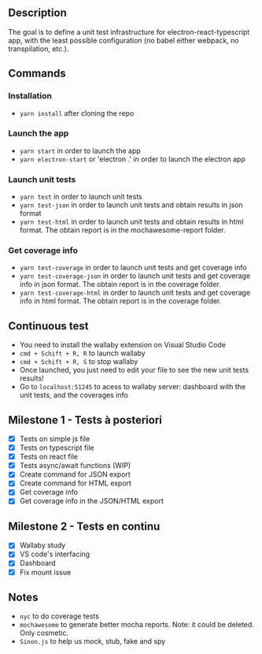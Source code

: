 ## Description
The goal is to define a unit test infrastructure for electron-react-typescript app, with the least possible configuration (no babel either webpack, no transpilation, etc.).

## Commands
### Installation
* `yarn install` after cloning the repo

### Launch the app
* `yarn start` in order to launch the app
* `yarn electron-start` or 'electron .' in order to launch the electron app

### Launch unit tests
* `yarn test` in order to launch unit tests
* `yarn test-json` in order to launch unit tests and obtain results in json format
* `yarn test-html` in order to launch unit tests and obtain results in html format. The obtain report is in the mochawesome-report folder.

### Get coverage info
* `yarn test-coverage` in order to launch unit tests and get coverage info
* `yarn test-coverage-json` in order to launch unit tests and get coverage info in json format. The obtain report is in the coverage folder.
* `yarn test-coverage-html` in order to launch unit tests and get coverage info in html format. The obtain report is in the coverage folder.

## Continuous test
* You need to install the wallaby extension on Visual Studio Code
* `cmd + Schift + R, R` to launch wallaby
* `cmd + Schift + R, S` to stop wallaby
* Once launched, you just need to edit your file to see the new unit tests results!
* Go to `localhost:51245` to acess to wallaby server: dashboard with the unit tests, and the coverages info

## Milestone 1 - Tests à posteriori
- [x] Tests on simple js file
- [x] Tests on typescript file
- [x] Tests on react file
- [x] Tests async/await functions (WIP)
- [x] Create command for JSON export
- [x] Create command for HTML export
- [x] Get coverage info
- [x] Get coverage info in the JSON/HTML export

## Milestone 2 - Tests en continu
- [x] Wallaby study
- [x] VS code's interfacing
- [x] Dashboard
- [x] Fix mount issue

## Notes
* `nyc` to do coverage tests
* `mochawesome` to generate better mocha reports. Note: it could be deleted. Only cosmetic.
* `Sinon.js` to help us mock, stub, fake and spy
